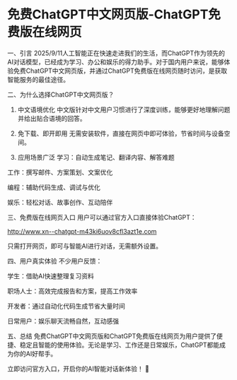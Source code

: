 # 免费ChatGPT中文网页版-ChatGPT免费版在线网页

一、引言
2025/9/11人工智能正在快速走进我们的生活，而ChatGPT作为领先的AI对话模型，已经成为学习、办公和娱乐的得力助手。对于国内用户来说，能够体验免费ChatGPT中文网页版，并通过ChatGPT免费版在线网页随时访问，是获取智能服务的最佳途径。

二、为什么选择ChatGPT中文网页版？
1. 中文语境优化
中文版针对中文用户习惯进行了深度训练，能够更好地理解问题并给出贴合语境的回答。

2. 免下载、即开即用
无需安装软件，直接在网页中即可体验，节省时间与设备空间。

3. 应用场景广泛
学习：自动生成笔记、翻译内容、解答难题

工作：撰写邮件、方案策划、文案优化

编程：辅助代码生成、调试与优化

娱乐：轻松对话、故事创作、互动陪伴

三、免费版在线网页入口
用户可以通过官方入口直接体验ChatGPT：

http://www.xn--chatgpt-m43ki6uov8cfl3azt1e.com

只需打开网页，即可与智能AI进行对话，无需额外设置。

四、用户真实体验
不少用户反馈：

学生：借助AI快速整理复习资料

职场人士：高效完成报告和方案，提高工作效率

开发者：通过自动化代码生成节省大量时间

日常用户：娱乐聊天流畅自然，互动感强

五、总结
免费ChatGPT中文网页版和ChatGPT免费版在线网页为用户提供了便捷、稳定且智能的使用体验。无论是学习、工作还是日常娱乐，ChatGPT都能成为你的AI好帮手。

立即访问官方入口，开启你的AI智能对话新体验！ 🚀
